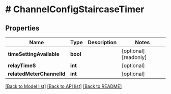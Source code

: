 # # ChannelConfigStaircaseTimer

## Properties

Name | Type | Description | Notes
------------ | ------------- | ------------- | -------------
**timeSettingAvailable** | **bool** |  | [optional] [readonly]
**relayTimeS** | **int** |  | [optional]
**relatedMeterChannelId** | **int** |  | [optional]

[[Back to Model list]](../../README.md#models) [[Back to API list]](../../README.md#endpoints) [[Back to README]](../../README.md)
